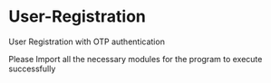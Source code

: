 # User-Registration
User Registration with OTP authentication

Please Import all the necessary modules for the program to execute successfully
